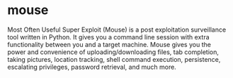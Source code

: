 # mouse
Most Often Useful Super Exploit (Mouse) is a post exploitation surveillance tool written in Python. It gives you a command line session with extra functionality between you and a target machine. Mouse gives you the power and convenience of uploading/downloading files, tab completion, taking pictures, location tracking, shell command execution, persistence, escalating privileges, password retrieval, and much more.
